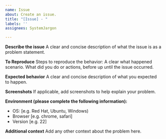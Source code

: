 ```yaml
---
name: Issue
about: Create an issue.
title: "[Issue] - "
labels: ''
assignees: SystemJargon

---
```


**Describe the issue**
A clear and concise description of what the issue is as a problem statement.

**To Reproduce**
Steps to reproduce the behavior:
A clear what happened scenario. 
What did you do or actions, before up until the issue occurred.


**Expected behavior**
A clear and concise description of what you expected to happen.

**Screenshots**
If applicable, add screenshots to help explain your problem.

**Environment (please complete the following information):**
 - OS: [e.g. Red Hat, Ubuntu, Windows)
 - Browser [e.g. chrome, safari]
 - Version [e.g. 22]

**Additional context**
Add any other context about the problem here.
